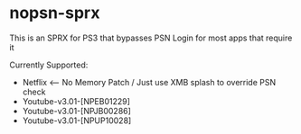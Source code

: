 # nopsn-sprx
This is an SPRX for PS3 that bypasses PSN Login for most apps that require it


Currently Supported:

- Netflix <-- No Memory Patch / Just use XMB splash to override PSN check
- Youtube-v3.01-[NPEB01229]
- Youtube-v3.01-[NPJB00286]
- Youtube-v3.01-[NPUP10028]


